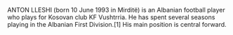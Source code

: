 ANTON LLESHI (born 10 June 1993 in Mirditë) is an Albanian football player who plays for Kosovan club KF Vushtrria. He has spent several seasons playing in the Albanian First Division.[1] His main position is central forward.
